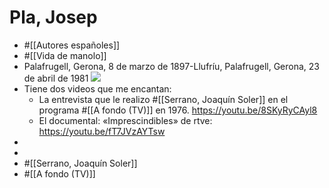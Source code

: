 # Pla, Josep

- #[[Autores españoles]]
- #[[Vida de manolo]]
- Palafrugell, Gerona, 8 de marzo de 1897-Llufríu, Palafrugell, Gerona, 23 de abril de 1981
 ![](https://hypernotes.zenkit.com/api/v1/lists/2362182/files/Ig8Yw6olRq)
- Tiene dos videos que me encantan:
	- La entrevista que le realizo #[[Serrano, Joaquín Soler]] en el programa #[[A fondo (TV)]] en 1976. https://youtu.be/8SKyRyCAyl8
	- El documental: «Imprescindibles» de rtve: https://youtu.be/fT7JVzAYTsw
- 
- 
- #[[Serrano, Joaquín Soler]]
- #[[A fondo (TV)]]
